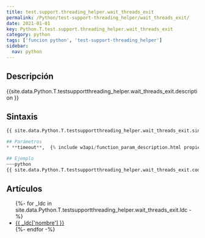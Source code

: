 ```yaml
---
title: test.support.threading_helper.wait_threads_exit
permalink: /Python/test-support-threading_helper/wait_threads_exit/
date: 2021-01-01
key: Python.T.test.support.threading_helper.wait_threads_exit
category: python
tags: ['funcion python', 'test-support-threading_helper']
sidebar: 
  nav: python
---
```


## Descripción
{{site.data.Python.T.testsupportthreading_helper.wait_threads_exit.description }}

## Sintaxis
~~~python
{{ site.data.Python.T.testsupportthreading_helper.wait_threads_exit.sintaxis }}~~~

## Parámetros
* **timeout**,  {% include w3api/function_param_description.html propiedad=site.data.Python.T.test.support.threading_helper.wait_threads_exit valor="timeout" %}

## Ejemplo
~~~python
{{ site.data.Python.T.testsupportthreading_helper.wait_threads_exit.code}}
~~~

## Artículos
<ul>
{%- for _ldc in site.data.Python.T.testsupportthreading_helper.wait_threads_exit.ldc -%}
   <li>
       <a href="{{_ldc['url'] }}">{{ _ldc['nombre'] }}</a>
   </li>
{%- endfor -%}
</ul>
